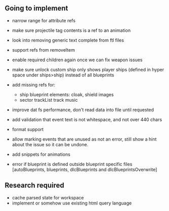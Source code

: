 ## Going to implement
- narrow range for attribute refs
- make sure projectile tag contents is a ref to an animation
- look into removing generic text complete from ftl files
- support refs from removeItem
- enable required children again once we can fix weapon issues
- make sure unlock custom ship only shows player ships (defined in hyper space under ships>ship) instead of all blueprints
- add missing refs for:
    - ship blueprint elements: cloak, shield images
    - sector trackList track music
    
- improve dat fs performance, don't read data into file until requested
- add validation that event text is not whitespace, and not over 440 chars
- format support
- allow marking events that are unused as not an error, still show a hint about the issue so it can be undone.
- add snippets for animations
- error if blueprint is defined outside blueprint specific files [autoBlueprints, blueprints, dlcBlueprints and dlcBlueprintsOverwrite]


## Research required
- cache parsed state for workspace
- implement or somehow use existing html query language
